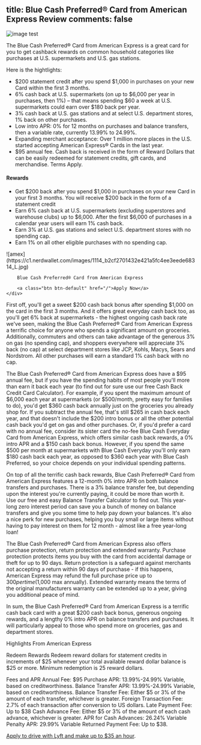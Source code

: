 title: Blue Cash Preferred® Card from American Express Review
comments: false
---
![image test](https://www.nextadvisor.com/images/uploads/amex_bluecash_preferred.jpg)

The Blue Cash Preferred® Card from American Express is a great card for you to get cashback rewards on common household categories like purchases at U.S. supermarkets and U.S. gas stations. 

Here is the hightlights:

* $200 statement credit after you spend $1,000 in purchases on your new Card within the first 3 months.
* 6% cash back at U.S. supermarkets (on up to $6,000 per year in purchases, then 1%) – that means spending $60 a week at U.S. supermarkets could earn over $180 back per year.
* 3% cash back at U.S. gas stations and at select U.S. department stores, 1% back on other purchases.
* Low intro APR: 0% for 12 months on purchases and balance transfers, then a variable rate, currently 13.99% to 24.99%.
* Expanding merchant acceptance: Over 1 million more places in the U.S. started accepting American Express® Cards in the last year.
* $95 annual fee.
Cash back is received in the form of Reward Dollars that can be easily redeemed for statement credits, gift cards, and merchandise.
Terms Apply.

#### Rewards
* Get $200 back after you spend $1,000 in purchases on your new Card in your first 3 months. You will receive $200 back in the form of a statement credit
* Earn 6% cash back at U.S. supermarkets (excluding superstores and warehouse clubs) up to $6,000. After the first $6,000 of purchases in a calendar year users will earn 1% cash back.
* Earn 3% at U.S. gas stations and select U.S. department stores with no spending cap.
* Earn 1% on all other eligible purchases with no spending cap.

<div>
    <div>
        ![amex](https://c1.nerdwallet.com/images/1114_b2cf2701432e421a5fc4ee3eede68314_L.jpg)

        Blue Cash Preferred® Card from American Express

        <a class="btn btn-default" href="/">Apply Now</a>
    </div>
</div>

First off, you'll get a sweet $200 cash back bonus after spending $1,000 on the card in the first 3 months. And it offers great everyday cash back too, as you'll get 6% back at supermarkets - the highest ongoing cash back rate we've seen, making the Blue Cash Preferred® Card from American Express a terrific choice for anyone who spends a significant amount on groceries. Additionally, commuters and others can take advantage of the generous 3% on gas (no spending cap), and shoppers everywhere will appreciate 3% back (no cap) at select department stores like JCP, Kohls, Macys, Sears and Nordstrom. All other purchases will earn a standard 1% cash back with no cap. 

The Blue Cash Preferred® Card from American Express does have a $95 annual fee, but if you have the spending habits of most people you'll more than earn it back each year (to find out for sure use our free Cash Back Credit Card Calculator). For example, if you spent the maximum amount of $6,000 each year at supermarkets (or $500/month, pretty easy for families to do), you'd get $360 cash back annually just on the groceries you already shop for. If you subtract the annual fee, that's still $265 in cash back each year, and that doesn't include the $200 intro bonus or all the other potential cash back you'd get on gas and other purchases. Or, if you'd prefer a card with no annual fee, consider its sister card the no-fee Blue Cash Everyday Card from American Express, which offers similar cash back rewards, a 0% intro APR and a $150 cash back bonus. However, if you spend the same $500 per month at supermarkets with Blue Cash Everyday you'll only earn $180 cash back each year, as opposed to $360 each year with Blue Cash Preferred, so your choice depends on your individual spending patterns. 

On top of all the terrific cash back rewards, Blue Cash Preferred® Card from American Express features a 12-month 0% intro APR on both balance transfers and purchases. There is a 3% balance transfer fee, but depending upon the interest you're currently paying, it could be more than worth it. Use our free and easy Balance Transfer Calculator to find out. This year-long zero interest period can save you a bunch of money on balance transfers and give you some time to help pay down your balances. It's also a nice perk for new purchases, helping you buy small or large items without having to pay interest on them for 12 month - almost like a free year-long loan! 

The Blue Cash Preferred® Card from American Express also offers purchase protection, return protection and extended warranty. Purchase protection protects items you buy with the card from accidental damage or theft for up to 90 days. Return protection is a safeguard against merchants not accepting a return within 90 days of purchase - if this happens, American Express may refund the full purchase price up to $300 per time ($1,000 max annually). Extended warranty means the terms of the original manufacturers warranty can be extended up to a year, giving you additional peace of mind. 

In sum, the Blue Cash Preferred® Card from American Express is a terrific cash back card with a great $200 cash back bonus, generous ongoing rewards, and a lengthy 0% intro APR on balance transfers and purchases. It will particularly appeal to those who spend more on groceries, gas and department stores. 

Highlights From American Express



Redeem Rewards
Redeem reward dollars for statement credits in increments of $25 whenever your total available reward dollar balance is $25 or more.
Minimum redemption is 25 reward dollars.

Fees and APR
Annual Fee: $95
Purchase APR: 13.99%-24.99% Variable, based on creditworthiness.
Balance Transfer APR: 13.99%-24.99% Variable, based on creditworthiness.
Balance Transfer Fee: Either $5 or 3% of the amount of each transfer, whichever is greater.
Foreign Transaction Fee: 2.7% of each transaction after conversion to US dollars.
Late Payment Fee: Up to $38
Cash Advance Fee: Either $5 or 3% of the amount of each cash advance, whichever is greater.
APR for Cash Advances: 26.24% Variable
Penalty APR: 29.99% Variable
Returned Payment Fee: Up to $38.

[Apply to drive with Lyft and make up to $35 an hour](https://www.lyft.com/drivers).
